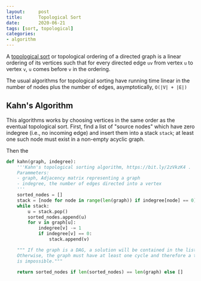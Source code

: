 ```yaml
---
layout:     post
title:      Topological Sort
date:       2020-06-21
tags: [sort, topological]
categories: 
- algorithm
---
```

A [topological sort](https://bit.ly/2zVkzK4) or topological ordering of a directed graph is a linear ordering of its vertices such that for every directed edge `uv` from vertex `u` to vertex `v`, `u` comes before `v` in the ordering.

The usual algorithms for topological sorting have running time linear in the number of nodes plus the number of edges, asymptotically, `O(|V| + |E|)`

## Kahn's Algorithm
This algorithms works by choosing vertices in the same order as the eventual topological sort. First, find a list of "source nodes" which have zero indegree (i.e., no incoming edge) and insert them into a stack `stack`; at least one such node must exist in a non-empty acyclic graph.

Then the 
```python
def kahn(graph, indegree):
    '''Kahn's topological sorting algorithm, https://bit.ly/2zVkzK4 .
    Parammeters:
    - graph, Adjacency matrix representing a graph
    - indegree, the number of edges directed into a vertex
    '''
    sorted_nodes = []
    stack = [node for node in range(len(graph)) if indegree[node] == 0]
    while stack:
        u = stack.pop()
        sorted_nodes.append(u)
        for v in graph[u]:
            indegree[v] -= 1
            if indegree[v] == 0:
                stack.append(v)

    """ If the graph is a DAG, a solution will be contained in the list sorted_nodes.
    Otherwise, the graph must have at least one cycle and therefore a topological sort 
    is impossible."""

    return sorted_nodes if len(sorted_nodes) == len(graph) else []
```